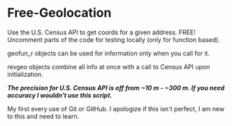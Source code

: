 # Free-Geolocation
Use the U.S. Census API to get coords for a given address. FREE!
Uncomment parts of the code for testing locally (only for function based).

geofun_r objects can be used for information only when you call for it.

revgeo objects combine all info at once with a call to Census API upon initialization.

***The precision for U.S. Census API is off from ~10 m - ~300 m. If you need accuracy I wouldn't use this script.***

My first every use of Git or GitHub. I apologize if this isn't perfect, I am new to this and need to learn.
